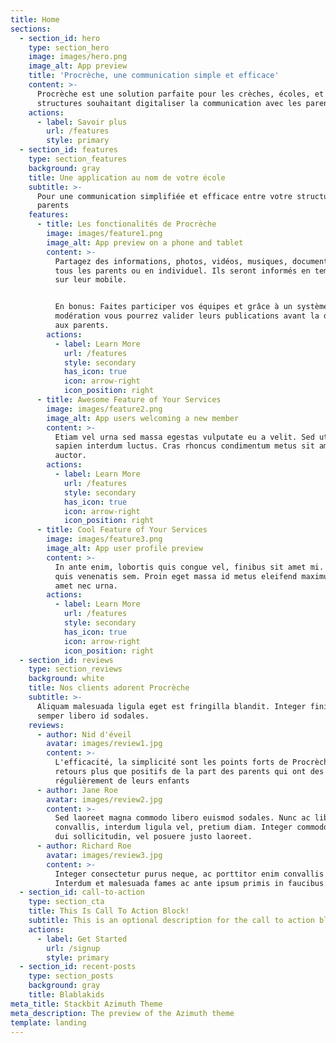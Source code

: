 ```yaml
---
title: Home
sections:
  - section_id: hero
    type: section_hero
    image: images/hero.png
    image_alt: App preview
    title: 'Procrèche, une communication simple et efficace'
    content: >-
      Procrèche est une solution parfaite pour les crèches, écoles, et autres
      structures souhaitant digitaliser la communication avec les parents. 
    actions:
      - label: Savoir plus
        url: /features
        style: primary
  - section_id: features
    type: section_features
    background: gray
    title: Une application au nom de votre école
    subtitle: >-
      Pour une communication simplifiée et efficace entre votre structure et les
      parents
    features:
      - title: Les fonctionalités de Procrèche
        image: images/feature1.png
        image_alt: App preview on a phone and tablet
        content: >-
          Partagez des informations, photos, vidéos, musiques, documents... à
          tous les parents ou en individuel. Ils seront informés en temps réel
          sur leur mobile.


          En bonus: Faites participer vos équipes et grâce à un système de
          modération vous pourrez valider leurs publications avant la diffusion
          aux parents.
        actions:
          - label: Learn More
            url: /features
            style: secondary
            has_icon: true
            icon: arrow-right
            icon_position: right
      - title: Awesome Feature of Your Services
        image: images/feature2.png
        image_alt: App users welcoming a new member
        content: >-
          Etiam vel urna sed massa egestas vulputate eu a velit. Sed ut nisl nec
          sapien interdum luctus. Cras rhoncus condimentum metus sit amet
          auctor.
        actions:
          - label: Learn More
            url: /features
            style: secondary
            has_icon: true
            icon: arrow-right
            icon_position: right
      - title: Cool Feature of Your Services
        image: images/feature3.png
        image_alt: App user profile preview
        content: >-
          In ante enim, lobortis quis congue vel, finibus sit amet mi. Aenean
          quis venenatis sem. Proin eget massa id metus eleifend maximus sit
          amet nec urna.
        actions:
          - label: Learn More
            url: /features
            style: secondary
            has_icon: true
            icon: arrow-right
            icon_position: right
  - section_id: reviews
    type: section_reviews
    background: white
    title: Nos clients adorent Procrèche
    subtitle: >-
      Aliquam malesuada ligula eget est fringilla blandit. Integer finibus
      semper libero id sodales. 
    reviews:
      - author: Nid d'éveil
        avatar: images/review1.jpg
        content: >-
          L'efficacité, la simplicité sont les points forts de Procrèche. Des
          retours plus que positifs de la part des parents qui ont des nouvelles
          régulièrement de leurs enfants
      - author: Jane Roe
        avatar: images/review2.jpg
        content: >-
          Sed laoreet magna commodo libero euismod sodales. Nunc ac libero
          convallis, interdum ligula vel, pretium diam. Integer commodo sem at
          dui sollicitudin, vel posuere justo laoreet.
      - author: Richard Roe
        avatar: images/review3.jpg
        content: >-
          Integer consectetur purus neque, ac porttitor enim convallis vitae.
          Interdum et malesuada fames ac ante ipsum primis in faucibus.
  - section_id: call-to-action
    type: section_cta
    title: This Is Call To Action Block!
    subtitle: This is an optional description for the call to action block.
    actions:
      - label: Get Started
        url: /signup
        style: primary
  - section_id: recent-posts
    type: section_posts
    background: gray
    title: Blablakids
meta_title: Stackbit Azimuth Theme
meta_description: The preview of the Azimuth theme
template: landing
---
```

